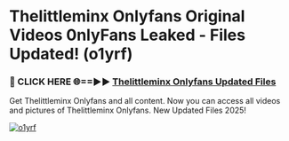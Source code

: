 # Thelittleminx Onlyfans Original Videos 0nlyFans Leaked - Files Updated! (o1yrf)

<h3>🔴 CLICK HERE 🌐==►► <a href="https://tinyurl.com/ehrbuxhb" rel="nofollow">Thelittleminx Onlyfans Updated Files</a></h3>

Get Thelittleminx Onlyfans and all content. Now you can access all videos and pictures of Thelittleminx Onlyfans. New Updated Files 2025!

[![o1yrf](https://i.imgur.com/lVYEuWS.gif)](https://tinyurl.com/ehrbuxhb)
